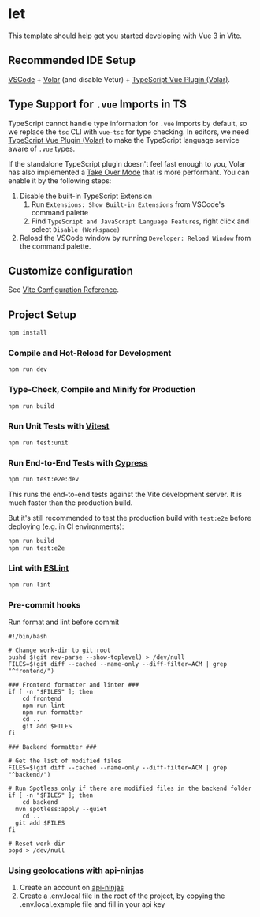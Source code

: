 # let

This template should help get you started developing with Vue 3 in Vite.

## Recommended IDE Setup

[VSCode](https://code.visualstudio.com/) + [Volar](https://marketplace.visualstudio.com/items?itemName=Vue.volar) (and disable Vetur) + [TypeScript Vue Plugin (Volar)](https://marketplace.visualstudio.com/items?itemName=Vue.vscode-typescript-vue-plugin).

## Type Support for `.vue` Imports in TS

TypeScript cannot handle type information for `.vue` imports by default, so we replace the `tsc` CLI with `vue-tsc` for type checking. In editors, we need [TypeScript Vue Plugin (Volar)](https://marketplace.visualstudio.com/items?itemName=Vue.vscode-typescript-vue-plugin) to make the TypeScript language service aware of `.vue` types.

If the standalone TypeScript plugin doesn't feel fast enough to you, Volar has also implemented a [Take Over Mode](https://github.com/johnsoncodehk/volar/discussions/471#discussioncomment-1361669) that is more performant. You can enable it by the following steps:

1. Disable the built-in TypeScript Extension
    1) Run `Extensions: Show Built-in Extensions` from VSCode's command palette
    2) Find `TypeScript and JavaScript Language Features`, right click and select `Disable (Workspace)`
2. Reload the VSCode window by running `Developer: Reload Window` from the command palette.

## Customize configuration

See [Vite Configuration Reference](https://vitejs.dev/config/).

## Project Setup

```sh
npm install
```

### Compile and Hot-Reload for Development

```sh
npm run dev
```

### Type-Check, Compile and Minify for Production

```sh
npm run build
```

### Run Unit Tests with [Vitest](https://vitest.dev/)

```sh
npm run test:unit
```

### Run End-to-End Tests with [Cypress](https://www.cypress.io/)

```sh
npm run test:e2e:dev
```

This runs the end-to-end tests against the Vite development server.
It is much faster than the production build.

But it's still recommended to test the production build with `test:e2e` before deploying (e.g. in CI environments):

```sh
npm run build
npm run test:e2e
```

### Lint with [ESLint](https://eslint.org/)

```sh
npm run lint
```

### Pre-commit hooks 
Run format and lint before commit


```shell
#!/bin/bash

# Change work-dir to git root
pushd $(git rev-parse --show-toplevel) > /dev/null
FILES=$(git diff --cached --name-only --diff-filter=ACM | grep "^frontend/")

### Frontend formatter and linter ###
if [ -n "$FILES" ]; then
    cd frontend
    npm run lint
    npm run formatter
    cd ..
    git add $FILES
fi

### Backend formatter ###

# Get the list of modified files
FILES=$(git diff --cached --name-only --diff-filter=ACM | grep "^backend/")

# Run Spotless only if there are modified files in the backend folder
if [ -n "$FILES" ]; then
    cd backend
  mvn spotless:apply --quiet
    cd ..
  git add $FILES
fi

# Reset work-dir
popd > /dev/null
``` 

### Using geolocations with api-ninjas 

1. Create an account on [api-ninjas](https://apilist.fun/api/ninjas-geolocation-api)
2. Create a .env.local file in the root of the project, by copying the .env.local.example file and fill in your api key

